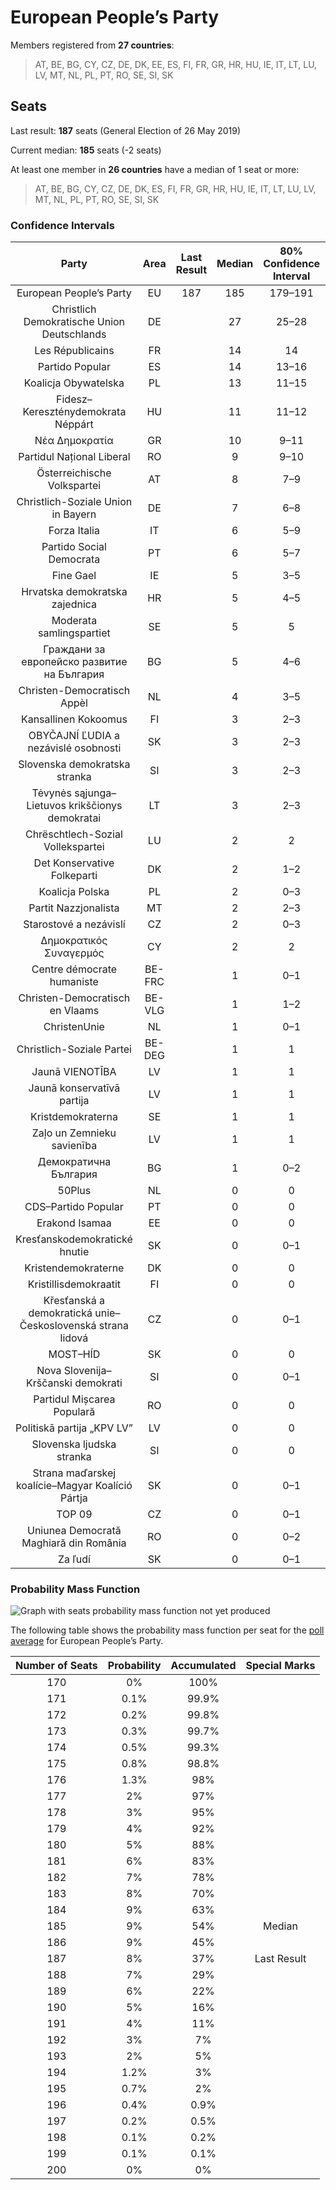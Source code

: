 # European People’s Party

Members registered from **27 countries**:

> AT, BE, BG, CY, CZ, DE, DK, EE, ES, FI, FR, GR, HR, HU, IE, IT, LT, LU, LV, MT, NL, PL, PT, RO, SE, SI, SK

## Seats

Last result: **187** seats (General Election of 26 May 2019)

Current median: **185** seats (-2 seats)

At least one member in **26 countries** have a median of 1 seat or more:

> AT, BE, BG, CY, CZ, DE, DK, ES, FI, FR, GR, HR, HU, IE, IT, LT, LU, LV, MT, NL, PL, PT, RO, SE, SI, SK

### Confidence Intervals

| Party | Area | Last Result | Median | 80% Confidence Interval | 90% Confidence Interval | 95% Confidence Interval | 99% Confidence Interval |
|:-----:|:----:|:-----------:|:------:|:-----------------------:|:-----------------------:|:-----------------------:|:-----------------------:|
| European People’s Party | EU | 187 | 185 | 179–191 | 177–192 | 176–194 | 173–196 |
| Christlich Demokratische Union Deutschlands | DE | | 27 | 25–28 | 25–29 | 24–31 | 23–31 |
| Les Républicains | FR | | 14 | 14 | 13–14 | 12–14 | 11–14 |
| Partido Popular | ES | | 14 | 13–16 | 12–16 | 12–17 | 11–17 |
| Koalicja Obywatelska | PL | | 13 | 11–15 | 10–15 | 10–16 | 9–16 |
| Fidesz–Kereszténydemokrata Néppárt | HU | | 11 | 11–12 | 10–12 | 10–13 | 10–13 |
| Νέα Δημοκρατία | GR | | 10 | 9–11 | 9–11 | 9–11 | 8–11 |
| Partidul Național Liberal | RO | | 9 | 9–10 | 9–10 | 8–11 | 8–11 |
| Österreichische Volkspartei | AT | | 8 | 7–9 | 7–9 | 7–9 | 7–9 |
| Christlich-Soziale Union in Bayern | DE | | 7 | 6–8 | 6–8 | 6–10 | 5–10 |
| Forza Italia | IT | | 6 | 5–9 | 5–10 | 5–10 | 4–11 |
| Partido Social Democrata | PT | | 6 | 5–7 | 5–7 | 5–7 | 5–8 |
| Fine Gael | IE | | 5 | 3–5 | 3–5 | 3–5 | 3–6 |
| Hrvatska demokratska zajednica | HR | | 5 | 4–5 | 4–5 | 4–5 | 4–5 |
| Moderata samlingspartiet | SE | | 5 | 5 | 5–6 | 5–6 | 4–6 |
| Граждани за европейско развитие на България | BG | | 5 | 4–6 | 4–6 | 4–7 | 4–7 |
| Christen-Democratisch Appèl | NL | | 4 | 3–5 | 3–5 | 3–5 | 3–5 |
| Kansallinen Kokoomus | FI | | 3 | 2–3 | 2–3 | 2–3 | 2–3 |
| OBYČAJNÍ ĽUDIA a nezávislé osobnosti | SK | | 3 | 2–3 | 2–3 | 2–4 | 2–4 |
| Slovenska demokratska stranka | SI | | 3 | 2–3 | 2–4 | 2–4 | 2–4 |
| Tėvynės sąjunga–Lietuvos krikščionys demokratai | LT | | 3 | 2–3 | 2–3 | 2–3 | 2–3 |
| Chrëschtlech-Sozial Vollekspartei | LU | | 2 | 2 | 2 | 2 | 2–3 |
| Det Konservative Folkeparti | DK | | 2 | 1–2 | 1–2 | 1–2 | 1–2 |
| Koalicja Polska | PL | | 2 | 0–3 | 0–3 | 0–4 | 0–4 |
| Partit Nazzjonalista | MT | | 2 | 2–3 | 2–3 | 2–3 | 2–3 |
| Starostové a nezávislí | CZ | | 2 | 0–3 | 0–3 | 0–3 | 0–3 |
| Δημοκρατικός Συναγερμός | CY | | 2 | 2 | 2 | 2 | 2 |
| Centre démocrate humaniste | BE-FRC | | 1 | 0–1 | 0–1 | 0–1 | 0–1 |
| Christen-Democratisch en Vlaams | BE-VLG | | 1 | 1–2 | 1–2 | 1–2 | 1–2 |
| ChristenUnie | NL | | 1 | 0–1 | 0–1 | 0–2 | 0–2 |
| Christlich-Soziale Partei | BE-DEG | | 1 | 1 | 1 | 1 | 1 |
| Jaunā VIENOTĪBA | LV | | 1 | 1 | 1 | 1 | 1 |
| Jaunā konservatīvā partija | LV | | 1 | 1 | 1 | 1 | 1 |
| Kristdemokraterna | SE | | 1 | 1 | 1 | 0–2 | 0–2 |
| Zaļo un Zemnieku savienība | LV | | 1 | 1 | 1–2 | 1–2 | 1–2 |
| Демократична България | BG | | 1 | 0–2 | 0–2 | 0–2 | 0–2 |
| 50Plus | NL | | 0 | 0 | 0 | 0 | 0 |
| CDS–Partido Popular | PT | | 0 | 0 | 0 | 0 | 0 |
| Erakond Isamaa | EE | | 0 | 0 | 0 | 0–1 | 0–1 |
| Kresťanskodemokratické hnutie | SK | | 0 | 0–1 | 0–1 | 0–1 | 0–1 |
| Kristendemokraterne | DK | | 0 | 0 | 0 | 0 | 0 |
| Kristillisdemokraatit | FI | | 0 | 0 | 0 | 0 | 0 |
| Křesťanská a demokratická unie–Československá strana lidová | CZ | | 0 | 0–1 | 0–1 | 0–1 | 0–2 |
| MOST–HÍD | SK | | 0 | 0 | 0 | 0 | 0 |
| Nova Slovenija–Krščanski demokrati | SI | | 0 | 0–1 | 0–1 | 0–1 | 0–1 |
| Partidul Mișcarea Populară | RO | | 0 | 0 | 0 | 0 | 0 |
| Politiskā partija „KPV LV” | LV | | 0 | 0 | 0 | 0 | 0 |
| Slovenska ljudska stranka | SI | | 0 | 0 | 0 | 0 | 0 |
| Strana maďarskej koalície–Magyar Koalíció Pártja | SK | | 0 | 0–1 | 0–1 | 0–1 | 0–1 |
| TOP 09 | CZ | | 0 | 0–1 | 0–1 | 0–1 | 0–2 |
| Uniunea Democrată Maghiară din România | RO | | 0 | 0–2 | 0–2 | 0–2 | 0–2 |
| Za ľudí | SK | | 0 | 0–1 | 0–1 | 0–1 | 0–1 |

### Probability Mass Function

![Graph with seats probability mass function not yet produced](average-2021-01-31-seats-pmf-europeanpeople’sparty.png "Seats Probability Mass Function")

The following table shows the probability mass function per seat for the [poll average](average-2021-01-31.html) for European People’s Party.

| Number of Seats | Probability | Accumulated | Special Marks |
|:---------------:|:-----------:|:-----------:|:-------------:|
| 170 | 0% | 100% |  |
| 171 | 0.1% | 99.9% |  |
| 172 | 0.2% | 99.8% |  |
| 173 | 0.3% | 99.7% |  |
| 174 | 0.5% | 99.3% |  |
| 175 | 0.8% | 98.8% |  |
| 176 | 1.3% | 98% |  |
| 177 | 2% | 97% |  |
| 178 | 3% | 95% |  |
| 179 | 4% | 92% |  |
| 180 | 5% | 88% |  |
| 181 | 6% | 83% |  |
| 182 | 7% | 78% |  |
| 183 | 8% | 70% |  |
| 184 | 9% | 63% |  |
| 185 | 9% | 54% | Median |
| 186 | 9% | 45% |  |
| 187 | 8% | 37% | Last Result |
| 188 | 7% | 29% |  |
| 189 | 6% | 22% |  |
| 190 | 5% | 16% |  |
| 191 | 4% | 11% |  |
| 192 | 3% | 7% |  |
| 193 | 2% | 5% |  |
| 194 | 1.2% | 3% |  |
| 195 | 0.7% | 2% |  |
| 196 | 0.4% | 0.9% |  |
| 197 | 0.2% | 0.5% |  |
| 198 | 0.1% | 0.2% |  |
| 199 | 0.1% | 0.1% |  |
| 200 | 0% | 0% |  |


